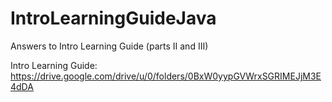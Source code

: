 # IntroLearningGuideJava
Answers to Intro Learning Guide (parts II and III)

Intro Learning Guide: https://drive.google.com/drive/u/0/folders/0BxW0yypGVWrxSGRIMEJjM3E4dDA
